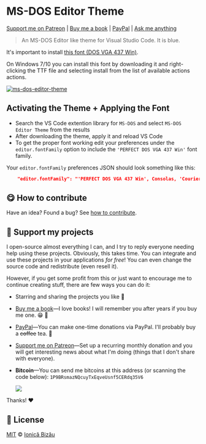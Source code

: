 <!-- Please do not edit this file. Edit the `blah` field in the `package.json` instead. If in doubt, open an issue. -->


# MS-DOS Editor Theme

 [Support me on Patreon][patreon] |  [Buy me a book][amazon] |  [PayPal][paypal-donations] |  [Ask me anything](https://github.com/IonicaBizau/ama)

> An MS-DOS Editor like theme for Visual Studio Code. It is blue.

It's important to install [this font (DOS VGA 437 Win)](https://www.dafont.com/perfect-dos-vga-437.font).

On Windows 7/10 you can install this font by downloading it and right-clicking the TTF file and selecting install from the list of available actions actions.

[![ms-dos-editor-theme](https://i.imgur.com/dPXIhK5.png)](#)


## Activating the Theme + Applying the Font

- Search the VS Code extention library for `MS-DOS` and select `MS-DOS Editor Theme` from the results
- After downloading the theme, apply it and reload VS Code
- To get the proper font working edit your preferences under the `editor.fontFamily` option to include the `'PERFECT DOS VGA 437 Win'` font family.

Your `editor.fontFamily` preferences JSON should look something like this:

```json
    "editor.fontFamily": "'PERFECT DOS VGA 437 Win', Consolas, 'Courier New', monospace"
```


## :yum: How to contribute
Have an idea? Found a bug? See [how to contribute][contributing].


## :sparkling_heart: Support my projects

I open-source almost everything I can, and I try to reply everyone needing help using these projects. Obviously,
this takes time. You can integrate and use these projects in your applications *for free*! You can even change the source code and redistribute (even resell it).

However, if you get some profit from this or just want to encourage me to continue creating stuff, there are few ways you can do it:


 - Starring and sharing the projects you like :rocket:
 - [Buy me a book][amazon]—I love books! I will remember you after years if you buy me one. :grin: :book:
 - [PayPal][paypal-donations]—You can make one-time donations via PayPal. I'll probably buy a ~~coffee~~ tea. :tea:
 - [Support me on Patreon][patreon]—Set up a recurring monthly donation and you will get interesting news about what I'm doing (things that I don't share with everyone).
 - **Bitcoin**—You can send me bitcoins at this address (or scanning the code below): `1P9BRsmazNQcuyTxEqveUsnf5CERdq35V6`

    ![](https://i.imgur.com/z6OQI95.png)


Thanks! :heart:



## :scroll: License

[MIT][license] © [Ionică Bizău][website]


[patreon]: https://www.patreon.com/ionicabizau
[amazon]: http://amzn.eu/hRo9sIZ
[paypal-donations]: https://www.paypal.com/cgi-bin/webscr?cmd=_s-xclick&hosted_button_id=RVXDDLKKLQRJW

[license]: http://showalicense.com/?fullname=Ionic%C4%83%20Biz%C4%83u%20%3Cbizauionica%40gmail.com%3E%20(https%3A%2F%2Fionicabizau.net)&year=2018#license-mit
[website]: https://ionicabizau.net
[contributing]: /CONTRIBUTING.md
[docs]: /DOCUMENTATION.md
